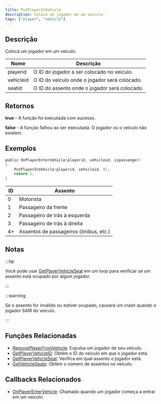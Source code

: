 ```yaml
---
title: PutPlayerInVehicle
description: Coloca um jogador em um veículo.
tags: ["player", "vehicle"]
---
```


## Descrição

Coloca um jogador em um veículo.

| Nome       | Descrição                                 |
| ---------- | ----------------------------------------- |
| playerid   | O ID do jogador a ser colocado no veículo. |
| vehicleid  | O ID do veículo onde o jogador será colocado. |
| seatid     | O ID do assento onde o jogador será colocado. |

## Retornos

**true** - A função foi executada com sucesso.

**false** - A função falhou ao ser executada. O jogador ou o veículo não existem.

## Exemplos

```c
public OnPlayerEnterVehicle(playerid, vehicleid, ispassanger)
{
    PutPlayerInVehicle(playerid, vehicleid, 0);
    return 1;
}
```

| ID  | Assento                      |
| --- | ---------------------------- |
| 0   | Motorista                    |
| 1   | Passageiro da frente         |
| 2   | Passageiro de trás à esquerda |
| 3   | Passageiro de trás à direita  |
| 4+  | Assentos de passageiros (ônibus, etc.) |

## Notas

:::tip

Você pode usar [GetPlayerVehicleSeat](GetPlayerVehicleSeat) em um loop para verificar se um assento está ocupado por algum jogador.

:::

:::warning

Se o assento for inválido ou estiver ocupado, causará um crash quando o jogador SAIR do veículo.

:::

## Funções Relacionadas

- [RemovePlayerFromVehicle](RemovePlayerFromVehicle): Expulsa um jogador de seu veículo.
- [GetPlayerVehicleID](GetPlayerVehicleID): Obtém o ID do veículo em que o jogador está.
- [GetPlayerVehicleSeat](GetPlayerVehicleSeat): Verifica em qual assento o jogador está.
- [GetVehicleSeats](GetVehicleSeats): Obtém o número de assentos no veículo.

## Callbacks Relacionados

- [OnPlayerEnterVehicle](../callbacks/OnPlayerEnterVehicle): Chamado quando um jogador começa a entrar em um veículo.
